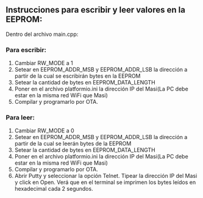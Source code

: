 ## Instrucciones para escribir y leer valores en la EEPROM:

Dentro del archivo main.cpp:<br/>
### Para escribir:<br/>
1. Cambiar RW_MODE a 1
2. Setear en EEPROM_ADDR_MSB y EEPROM_ADDR_LSB la dirección a partir de la cual se escribirán bytes en la EEPROM
3. Setear la cantidad de bytes en EEPROM_DATA_LENGTH
4. Poner en el archivo platformio.ini la dirección IP  del Masi(La PC debe estar en la misma red WiFi que Masi)
5. Compilar y programarlo por OTA.

### Para leer:
1. Cambiar RW_MODE a 0
2. Setear en EEPROM_ADDR_MSB y EEPROM_ADDR_LSB la dirección a partir de la cual se leerán bytes de la EEPROM
3. Setear la cantidad de bytes en EEPROM_DATA_LENGTH
4. Poner en el archivo platformio.ini la dirección IP  del Masi(La PC debe estar en la misma red WiFi que Masi)
5. Compilar y programarlo por OTA.
6. Abrir Putty y seleccionar la opción Telnet. Tipear la dirección IP del Masi y click en Open. Verá que en el terminal se imprimen los bytes leídos en hexadecimal cada  2 segundos.
